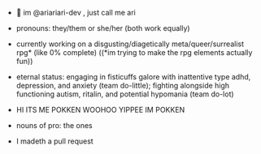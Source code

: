 - 👋 im @ariariari-dev , just call me ari
- pronouns: they/them or she/her (both work equally)
- currently working on a disgusting/diagetically meta/queer/surrealist rpg* (like 0% complete) ((*im trying to make the rpg elements actually fun))
- eternal status: engaging in fisticuffs galore with inattentive type adhd, depression, and anxiety (team do-little); fighting alongside high functioning autism, ritalin, and potential hypomania (team do-lot)

- HI ITS ME POKKEN WOOHOO YIPPEE IM POKKEN
- nouns of pro: the ones
- I madeth a pull request
<!---
ariariari-dev/ariariari-dev is a ✨ special ✨
